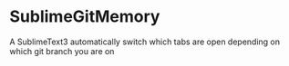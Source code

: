 # SublimeGitMemory
A SublimeText3 automatically switch which tabs are open depending on which git branch you are on
